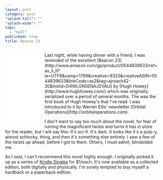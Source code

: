 ```yaml
---
layout: post
category: post
"splash-tall": ""
"splash-wide": ""
tags: 
  - "null"
published: true
title: Beacon 23
---
```



<iframe style="width:120px;height:240px; float:left; margin-right:10px;" marginwidth="0" marginheight="0" scrolling="no" frameborder="0" src="//ws-na.amazon-adsystem.com/widgets/q?ServiceVersion=20070822&OneJS=1&Operation=GetAdHtml&MarketPlace=US&source=ac&ref=qf_sp_asin_til&ad_type=product_link&tracking_id=ajroach42-20&marketplace=amazon&region=US&placement=0544839633&asins=0544839633&linkId=MQA2BVU4VBI246SY&show_border=true&link_opens_in_new_window=true">
</iframe>Last night, while having dinner with a friend, I was reminded of the excellent [Beacon 23](http://www.amazon.com/gp/product/0544839633/ref=as_li_tl?ie=UTF8&camp=1789&creative=9325&creativeASIN=0544839633&linkCode=as2&tag=ajroach42-20&linkId=D4WLGN5ENAJDVAIJ) by [Hugh Howey](http://www.hughhowey.com/) which was originally serialized over a period of several months. The was the first book of Hugh Howey's that I've read. I was introduced to it by Warren Ellis' newsletter [Orbital Operations](http://orbitaloperations.com).

I don't want to say too much about the novel, for fear of ruining the magnificent twists and turns it has in store for the reader, but I will say this: It's sci-fi. It's dark. It looks like it's a pulp-y, almost schlocky, thing, and then it's something else entirely. I saw a few of the twists up ahead, before I got to them. Others, I must admit, blindsided me. 

As I said, I can't recommend this novel highly enough. I originally picked it up as a series of [Kindle Singles](http://www.amazon.com/gp/product/B00ZB8DHC4/ref=as_li_tl?ie=UTF8&camp=1789&creative=9325&creativeASIN=B00ZB8DHC4&linkCode=as2&tag=ajroach42-20&linkId=YMIWGTT7CYU2DCAT) for $1/each. It's now available as a collected edition, both digitally and physically. I'm sorely tempted to buy myself a hardback or a paperback edition.

